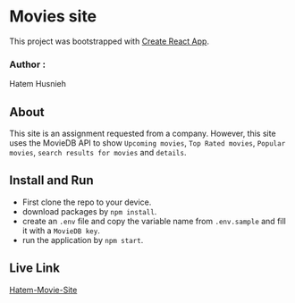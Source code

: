 # Movies site

This project was bootstrapped with [Create React App](https://github.com/facebook/create-react-app).

### Author :

Hatem Husnieh

## About

This site is an assignment requested from a company. However, this site uses the MovieDB API to show `Upcoming movies`, `Top Rated movies`, `Popular movies`, `search results for movies` and `details`.

## Install and Run

- First clone the repo to your device.
- download packages by `npm install`.
- create an `.env` file and copy the variable name from `.env.sample` and fill it with a `MovieDB key`.
- run the application by `npm start`.

## Live Link

[Hatem-Movie-Site](https://movies-hatem.netlify.app/)
